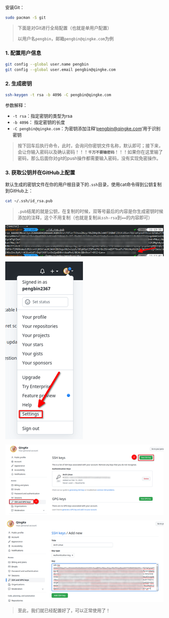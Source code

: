 安装Git：

```bash
sudo pacman -S git
```

> 下面是对Git进行全局配置（也就是单用户配置）
>
> 以用户名`pengbin`，邮箱`pengbin@qingke.com`为例

### 1. 配置用户信息

```bash
git config --global user.name pengbin
git config --global user.email pengbin@qingke.com
```

### 2. 生成密钥

```bash
ssh-keygen -t rsa -b 4096 -C pengbin@qingke.com
```

参数解释：

- `-t rsa`：指定密钥的类型为rsa
- `-b 4096`： 指定密钥的长度
- `-C pengbin@qingke.com`：为密钥添加注释‘pengbin@qingke.com’用于识别密钥

> 按下回车后执行命令，此时，会询问你密钥文件名称，默认即可；接下来，会让你输入密码以及确认密码！！！**`千万不要输密码`**！！！如果你在这里输了密码，那么后面你对git的push操作都需要输入密码，没有实现免密操作。

### 3. 获取公钥并在GitHub上配置

默认生成的密钥文件在你的用户根目录下的`.ssh`目录，使用cat命令得到公钥复制到GitHub上：

```bash
cat ~/.ssh/id_rsa.pub
```

> `.pub`结尾的就是公钥，在复制的时候，双等号最后的内容是你生成密钥时候添加的注释，这个不用复制（也就是复制从`ssh-rsa`到`==`的内容即可）

![image-20230213115800713](install-and-config-git.assets/image-20230213115800713.png)

![image-20230213115328345](install-and-config-git.assets/image-20230213115328345.png)

![image-20230213115550149](install-and-config-git.assets/image-20230213115550149.png)

![image-20230213120152010](install-and-config-git.assets/image-20230213120152010.png)

> 至此，我们就已经配置好了，可以正常使用了！
